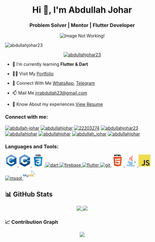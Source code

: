 <h1 align="center">Hi 👋, I'm Abdullah Johar</h1>
<h3 align="center">Problem Solver | Mentor | Flutter Developer</h3>

<p align="center">
    <img src="https://camo.githubusercontent.com/2366b34bb903c09617990fb5fff4622f3e941349e846ddb7e73df872a9d21233/68747470733a2f2f63646e2e6472696262626c652e636f6d2f75736572732f3733303730332f73637265656e73686f74732f363538313234332f6176656e746f2e676966" width="400" height="300" alt="Image Not Working!">
</p>

<p align="left"> <img src="https://komarev.com/ghpvc/?username=abdullahjohar23&label=Profile%20views&color=0e75b6&style=flat" alt="abdullahjohar23" /> </p>

<p align="center"> <a href="https://github.com/ryo-ma/github-profile-trophy"><img src="https://github-profile-trophy.vercel.app/?username=abdullahjohar23" alt="abdullahjohar23" /></a> </p>

- 🌱 I’m currently learning **Flutter & Dart**

- 👨‍💻 Visit My [Portfolio](https://abdullahjohar-portfolio.netlify.app)

- 📱 Connect With Me [WhatsApp](https://wa.me/8801705336048), [Telegram](https://t.me/abdullahjohar23)

- 📫 Mail Me [jrrabdullah23@gmail.com](https://mail.google.com/mail/?view=cm&fs=1&to=jrrabdullah23@gmail.com)

- 📄 Know About my experiences [View Resume](https://drive.google.com/drive/folders/1Ryla_FSZrqKBYpVUOfaXDq-DxnnffhaZ?usp=sharing)

<h3 align="left">Connect with me:</h3>
<p align="left">
<a href="https://linkedin.com/in/abdullah-johar" target="blank"><img align="center" src="https://raw.githubusercontent.com/rahuldkjain/github-profile-readme-generator/master/src/images/icons/Social/linked-in-alt.svg" alt="abdullah-johar" height="30" width="40" /></a>
<a href="https://www.leetcode.com/abdullahjohar" target="blank"><img align="center" src="https://raw.githubusercontent.com/rahuldkjain/github-profile-readme-generator/master/src/images/icons/Social/leet-code.svg" alt="abdullahjohar" height="30" width="40" /></a>
<a href="https://stackoverflow.com/users/22203274" target="blank"><img align="center" src="https://raw.githubusercontent.com/rahuldkjain/github-profile-readme-generator/master/src/images/icons/Social/stack-overflow.svg" alt="22203274" height="30" width="40" /></a>
<a href="https://www.youtube.com/c/abdullahjohar23" target="blank"><img align="center" src="https://raw.githubusercontent.com/rahuldkjain/github-profile-readme-generator/master/src/images/icons/Social/youtube.svg" alt="abdullahjohar23" height="30" width="40" /></a>
<a href="https://www.codechef.com/users/abdullahjohar" target="blank"><img align="center" src="https://cdn.jsdelivr.net/npm/simple-icons@3.1.0/icons/codechef.svg" alt="abdullahjohar" height="30" width="40" /></a>
<a href="https://www.hackerrank.com/abdullahjohar" target="blank"><img align="center" src="https://raw.githubusercontent.com/rahuldkjain/github-profile-readme-generator/master/src/images/icons/Social/hackerrank.svg" alt="abdullahjohar" height="30" width="40" /></a>
<a href="https://codeforces.com/profile/abdullah_johar" target="blank"><img align="center" src="https://raw.githubusercontent.com/rahuldkjain/github-profile-readme-generator/master/src/images/icons/Social/codeforces.svg" alt="abdullah_johar" height="30" width="40" /></a>
<a href="https://auth.geeksforgeeks.org/user/abdullahjohar" target="blank"><img align="center" src="https://raw.githubusercontent.com/rahuldkjain/github-profile-readme-generator/master/src/images/icons/Social/geeks-for-geeks.svg" alt="abdullahjohar" height="30" width="40" /></a>
</p>

<h3 align="left">Languages and Tools:</h3>
<p align="left"> <a href="https://www.cprogramming.com/" target="_blank" rel="noreferrer"> <img src="https://raw.githubusercontent.com/devicons/devicon/master/icons/c/c-original.svg" alt="c" width="40" height="40"/> </a> <a href="https://www.w3schools.com/cpp/" target="_blank" rel="noreferrer"> <img src="https://raw.githubusercontent.com/devicons/devicon/master/icons/cplusplus/cplusplus-original.svg" alt="cplusplus" width="40" height="40"/> </a> <a href="https://www.w3schools.com/css/" target="_blank" rel="noreferrer"> <img src="https://raw.githubusercontent.com/devicons/devicon/master/icons/css3/css3-original-wordmark.svg" alt="css3" width="40" height="40"/> </a> <a href="https://dart.dev" target="_blank" rel="noreferrer"> <img src="https://www.vectorlogo.zone/logos/dartlang/dartlang-icon.svg" alt="dart" width="40" height="40"/> </a> <a href="https://firebase.google.com/" target="_blank" rel="noreferrer"> <img src="https://www.vectorlogo.zone/logos/firebase/firebase-icon.svg" alt="firebase" width="40" height="40"/> </a> <a href="https://flutter.dev" target="_blank" rel="noreferrer"> <img src="https://www.vectorlogo.zone/logos/flutterio/flutterio-icon.svg" alt="flutter" width="40" height="40"/> </a> <a href="https://git-scm.com/" target="_blank" rel="noreferrer"> <img src="https://www.vectorlogo.zone/logos/git-scm/git-scm-icon.svg" alt="git" width="40" height="40"/> </a> <a href="https://www.w3.org/html/" target="_blank" rel="noreferrer"> <img src="https://raw.githubusercontent.com/devicons/devicon/master/icons/html5/html5-original-wordmark.svg" alt="html5" width="40" height="40"/> </a> <a href="https://www.java.com" target="_blank" rel="noreferrer"> <img src="https://raw.githubusercontent.com/devicons/devicon/master/icons/java/java-original.svg" alt="java" width="40" height="40"/> </a> <a href="https://developer.mozilla.org/en-US/docs/Web/JavaScript" target="_blank" rel="noreferrer"> <img src="https://raw.githubusercontent.com/devicons/devicon/master/icons/javascript/javascript-original.svg" alt="javascript" width="40" height="40"/> </a> <a href="https://www.microsoft.com/en-us/sql-server" target="_blank" rel="noreferrer"> <img src="https://www.svgrepo.com/show/303229/microsoft-sql-server-logo.svg" alt="mssql" width="40" height="40"/> </a> <a href="https://www.mysql.com/" target="_blank" rel="noreferrer"> <img src="https://raw.githubusercontent.com/devicons/devicon/master/icons/mysql/mysql-original-wordmark.svg" alt="mysql" width="40" height="40"/> </a> </p>

## 📊 GitHub Stats

<p align="center">
  <a href="https://github.com/abdullahjohar23">
    <img height="180em" src="https://github-readme-stats.vercel.app/api?username=abdullahjohar23&show_icons=true&theme=dark&include_all_commits=true&count_private=true" />
    <img height="180em" src="https://github-readme-stats.vercel.app/api/top-langs/?username=abdullahjohar23&layout=compact&theme=dark" />
  </a>
</p>


### 📈 Contribution Graph
<p align="center">
  <a href="https://github.com/abdullahjohar23">
    <img src="https://github-readme-activity-graph.vercel.app/graph?username=abdullahjohar23&theme=react-dark" />
  </a>
</p>
